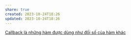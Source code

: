 ```yaml
---
share: true
created: 2023-10-24T18:26
updated: 2023-10-24T18:26
---
```

[Callback là những hàm được dùng như đối số của hàm khác](./Callback%20l%C3%A0%20nh%E1%BB%AFng%20h%C3%A0m%20%C4%91%C6%B0%E1%BB%A3c%20d%C3%B9ng%20nh%C6%B0%20%C4%91%E1%BB%91i%20s%E1%BB%91%20c%E1%BB%A7a%20h%C3%A0m%20kh%C3%A1c.md#)